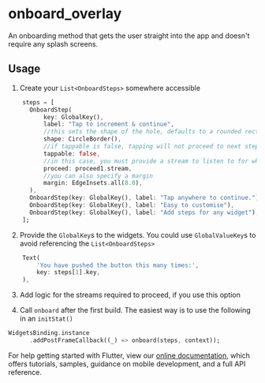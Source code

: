 # onboard_overlay

An onboarding method that gets the user straight into the app and doesn't require any splash screens.

## Usage

1. Create your `List<OnboardSteps>` somewhere accessible

```dart
    steps = [
      OnboardStep(
          key: GlobalKey(),
          label: "Tap to increment & continue",
          //this sets the shape of the hole, defaults to a rounded rectangle
          shape: CircleBorder(),
          //if tappable is false, tapping will not proceed to next step
          tappable: false,
          //in this case, you must provide a stream to listen to for when to proceed
          proceed: proceed1.stream,
          //you can also specify a margin
          margin: EdgeInsets.all(8.0),
      ),
      OnboardStep(key: GlobalKey(), label: "Tap anywhere to continue."),
      OnboardStep(key: GlobalKey(), label: "Easy to customise"),
      OnboardStep(key: GlobalKey(), label: "Add steps for any widget"),
    ];
```

2. Provide the `GlobalKey`s to the widgets. You could use `GlobalValueKey`s to avoid referencing the `List<OnboardSteps>`

```dart
    Text(
        'You have pushed the button this many times:',
        key: steps[1].key,
    ),
```

3. Add logic for the streams required to proceed, if you use this option

4. Call `onboard` after the first build. The easiest way is to use the following in an `initStat()`

```dart
WidgetsBinding.instance
      .addPostFrameCallback((_) => onboard(steps, context));
```

For help getting started with Flutter, view our [online documentation](https://flutter.io/docs), which offers tutorials, samples, guidance on mobile development, and a full API reference.
